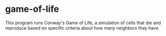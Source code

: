 game-of-life
============

This program runs Conway's Game of Life, a simulation of cells that die and reproduce based on specific criteria about how many neighbors they have.

